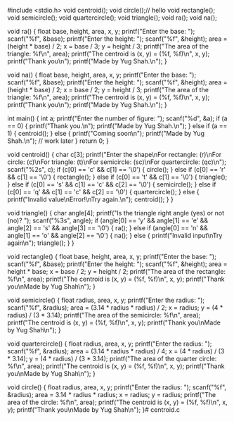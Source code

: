 #include <stdio.h>
void centroid();
void circle();// hello
void rectangle();
void semicircle();
void quartercircle();
void triangle();
void ra();
void na();

void ra() {
    float base, height, area, x, y;
    printf("Enter the base: ");
    scanf("%f", &base);
    printf("Enter the height: ");
    scanf("%f", &height);
    area = (height * base) / 2;
    x = base / 3;
    y = height / 3;
    printf("The area of the triangle: %f\n", area);
    printf("The centroid is (x, y) = (%f, %f)\n", x, y);
    printf("Thank you\n");
    printf("Made by Yug Shah.\n");
}

void na() {
    float base, height, area, x, y;
    printf("Enter the base: ");
    scanf("%f", &base);
    printf("Enter the height: ");
    scanf("%f", &height);
    area = (height * base) / 2;
    x = base / 2;
    y = height / 3;
    printf("The area of the triangle: %f\n", area);
    printf("The centroid is (x, y) = (%f, %f)\n", x, y);
    printf("Thank you\n");
    printf("Made by Yug Shah.\n");
}

int main() {
    int a;
    printf("Enter the number of figure: ");
    scanf("%d", &a);
    if (a == 0) {
        printf("Thank you.\n");
        printf("Made by Yug Shah.\n");
    } else if (a == 1) {
        centroid();
    } else {
        printf("Coming soon\n");
        printf("Made by Yug Shah.\n"); // work later
    }
    return 0;
}

void centroid() {
    char c[3];
    printf("Enter the shape\nFor rectangle: (r)\nFor circle: (c)\nFor triangle: (t)\nFor semicircle: (sc)\nFor quartercircle: (qc)\n");
    scanf("%2s", c);
    if (c[0] == 'c' && c[1] == '\0') {
        circle();
    } else if (c[0] == 'r' && c[1] == '\0') {
        rectangle();
    } else if (c[0] == 't' && c[1] == '\0') {
        triangle();
    } else if (c[0] == 's' && c[1] == 'c' && c[2] == '\0') {
        semicircle();
    } else if (c[0] == 'q' && c[1] == 'c' && c[2] == '\0') {
        quartercircle();
    } else {
        printf("Invalid value\nError!\nTry again.\n");
        centroid();
    }
}

void triangle() {
    char angle[4];
    printf("Is the triangle right angle (yes) or not (no)? ");
    scanf("%3s", angle);
    if (angle[0] == 'y' && angle[1] == 'e' && angle[2] == 's' && angle[3] == '\0') {
        ra();
    } else if (angle[0] == 'n' && angle[1] == 'o' && angle[2] == '\0') {
        na();
    } else {
        printf("Invalid input\nTry again\n");
        triangle();
    }
}

void rectangle() {
    float base, height, area, x, y;
    printf("Enter the base: ");
    scanf("%f", &base);
    printf("Enter the height: ");
    scanf("%f", &height);
    area = height * base;
    x = base / 2;
    y = height / 2;
    printf("The area of the rectangle: %f\n", area);
    printf("The centroid is (x, y) = (%f, %f)\n", x, y);
    printf("Thank you\nMade by Yug Shah\n");
}

void semicircle() {
    float radius, area, x, y;
    printf("Enter the radius: ");
    scanf("%f", &radius);
    area = (3.14 * radius * radius) / 2;
    x = radius;
    y = (4 * radius) / (3 * 3.14);
    printf("The area of the semicircle: %f\n", area);
    printf("The centroid is (x, y) = (%f, %f)\n", x, y);
    printf("Thank you\nMade by Yug Shah\n");
}

void quartercircle() {
    float radius, area, x, y;
    printf("Enter the radius: ");
    scanf("%f", &radius);
    area = (3.14 * radius * radius) / 4;
    x = (4 * radius) / (3 * 3.14);
    y = (4 * radius) / (3 * 3.14);
    printf("The area of the quarter circle: %f\n", area);
    printf("The centroid is (x, y) = (%f, %f)\n", x, y);
    printf("Thank you\nMade by Yug Shah\n");
}

void circle() {
    float radius, area, x, y;
    printf("Enter the radius: ");
    scanf("%f", &radius);
    area = 3.14 * radius * radius;
    x = radius;
    y = radius;
    printf("The area of the circle: %f\n", area);
    printf("The centroid is (x, y) = (%f, %f)\n", x, y);
    printf("Thank you\nMade by Yug Shah\n");
}# centroid.c
